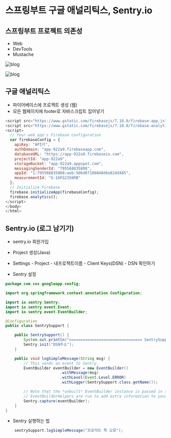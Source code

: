 # 스프링부트 구글 애널리틱스, Sentry.io

## 스프링부트 프로젝트 의존성

- Web
- DevTools
- Mustache

![blog](https://postfiles.pstatic.net/MjAyMDA4MTdfMjg3/MDAxNTk3NjMzOTExMDcx.DT4KTOOuuQOJLlg1HW37tDH2LkEzzjY8rl946F9YqDgg.ZWk-E_Ih5IXKMpvMKitKDadmtfqG-4PI7b4jrudTABUg.PNG.getinthere/Screenshot_37.png?type=w773)

![blog](https://postfiles.pstatic.net/MjAyMDA4MTdfMjYw/MDAxNTk3NjMzNjc5NDM1.QeFoAYfrb4yMCzKiPs80biaX5HUPyJBe_l62xgTpvcEg.6QEaSUmOsWbmXySfMjGpgef4JIV8m1uN7pND6feOKskg.PNG.getinthere/Screenshot_36.png?type=w773)

## 구글 애널리틱스

- 파이어베이스에 프로젝트 생성 (웹)
- 모든 웹페이지에 footer로 자바스크립트 집어넣기

```js
<script src="https://www.gstatic.com/firebasejs/7.18.0/firebase-app.js"></script>
<script src="https://www.gstatic.com/firebasejs/7.18.0/firebase-analytics.js"></script>
<script>
  // Your web app's Firebase configuration
  var firebaseConfig = {
    apiKey: "API키",
    authDomain: "app-922a9.firebaseapp.com",
    databaseURL: "https://app-922a9.firebaseio.com",
    projectId: "app-922a9",
    storageBucket: "app-922a9.appspot.com",
    messagingSenderId: "795568835808",
    appId: "1:795568835808:web:50bd07100848d6e82dd485",
    measurementId: "G-16FG2356RB"
  };
  // Initialize Firebase
  firebase.initializeApp(firebaseConfig);
  firebase.analytics();
</script>
</body>
</html>
```

## Sentry.io (로그 남기기)

- sentry.io 회원가입
- Project 생성(Java)
- Settings - Project - 내프로젝트이름 - Client Keys(DSN) - DSN 확인하기

- Sentry 설정

```java
package com.cos.googleapp.config;

import org.springframework.context.annotation.Configuration;

import io.sentry.Sentry;
import io.sentry.event.Event;
import io.sentry.event.EventBuilder;

@Configuration
public class SentrySupport {

	public SentrySupport() {
		System.out.println("================================ SentrySupport init()");
		Sentry.init("DSN주소");
	}

    public void logSimpleMessage(String msg) {
        // This sends an event to Sentry.
        EventBuilder eventBuilder = new EventBuilder()
                        .withMessage(msg)
                        .withLevel(Event.Level.ERROR)
                        .withLogger(SentrySupport.class.getName());

        // Note that the *unbuilt* EventBuilder instance is passed in so that
        // EventBuilderHelpers are run to add extra information to your event.
        Sentry.capture(eventBuilder);
    }
}
```

- Sentry 실행하는 법

```java
    sentrySupport.logSimpleMessage("프로덕트 쪽 오류");
```
